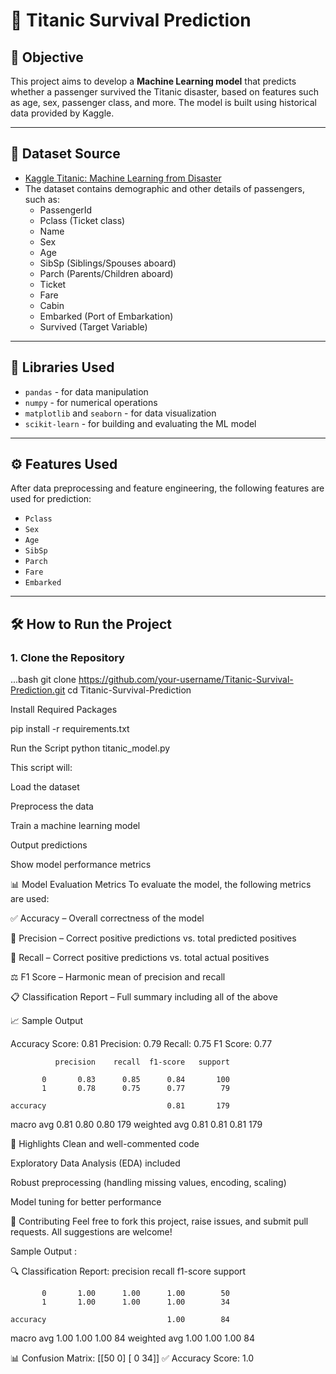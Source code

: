 # 🚢 Titanic Survival Prediction

## 🎯 Objective

This project aims to develop a **Machine Learning model** that predicts whether a passenger survived the Titanic disaster, based on features such as age, sex, passenger class, and more. The model is built using historical data provided by Kaggle.

---

## 📂 Dataset Source

- [Kaggle Titanic: Machine Learning from Disaster](https://www.kaggle.com/competitions/titanic)
- The dataset contains demographic and other details of passengers, such as:
  - PassengerId
  - Pclass (Ticket class)
  - Name
  - Sex
  - Age
  - SibSp (Siblings/Spouses aboard)
  - Parch (Parents/Children aboard)
  - Ticket
  - Fare
  - Cabin
  - Embarked (Port of Embarkation)
  - Survived (Target Variable)

---

## 🧰 Libraries Used

- `pandas` - for data manipulation
- `numpy` - for numerical operations
- `matplotlib` and `seaborn` - for data visualization
- `scikit-learn` - for building and evaluating the ML model

---

## ⚙️ Features Used

After data preprocessing and feature engineering, the following features are used for prediction:

- `Pclass`
- `Sex`
- `Age`
- `SibSp`
- `Parch`
- `Fare`
- `Embarked`

---

## 🛠️ How to Run the Project

### 1. Clone the Repository

...bash
git clone https://github.com/your-username/Titanic-Survival-Prediction.git
cd Titanic-Survival-Prediction



Install Required Packages

pip install -r requirements.txt

Run the Script
python titanic_model.py


This script will:

Load the dataset

Preprocess the data

Train a machine learning model

Output predictions

Show model performance metrics


📊 Model Evaluation Metrics
To evaluate the model, the following metrics are used:

✅ Accuracy – Overall correctness of the model

🎯 Precision – Correct positive predictions vs. total predicted positives

🔁 Recall – Correct positive predictions vs. total actual positives

⚖️ F1 Score – Harmonic mean of precision and recall

📋 Classification Report – Full summary including all of the above


📈 Sample Output

Accuracy Score: 0.81
Precision: 0.79
Recall: 0.75
F1 Score: 0.77

              precision    recall  f1-score   support

           0       0.83      0.85      0.84       100
           1       0.78      0.75      0.77        79

    accuracy                           0.81       179
   macro avg       0.81      0.80      0.80       179
weighted avg       0.81      0.81      0.81       179


📌 Highlights
Clean and well-commented code

Exploratory Data Analysis (EDA) included

Robust preprocessing (handling missing values, encoding, scaling)

Model tuning for better performance

🤝 Contributing
Feel free to fork this project, raise issues, and submit pull requests. All suggestions are welcome!


Sample Output : 

🔍 Classification Report:
               precision    recall  f1-score   support

           0       1.00      1.00      1.00        50
           1       1.00      1.00      1.00        34

    accuracy                           1.00        84
   macro avg       1.00      1.00      1.00        84
weighted avg       1.00      1.00      1.00        84

📊 Confusion Matrix:
 [[50  0]
 [ 0 34]]
✅ Accuracy Score: 1.0



